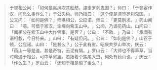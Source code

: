 > 于顿相公问：​「如何是黑风吹其船舫，漂堕罗刹鬼国？​」师曰：​「于顿客作汉，问恁么事作么？​」于公失色。师乃指曰：​「这个便是漂堕罗刹鬼国。​」公又问：​「如何是佛？​」师唤相公，公应诺。师曰：​「更莫别求。​」药山闻曰：​「噫。可惜于家汉，生埋向紫玉山中。​」公闻，乃谒见药山。山问曰：​「闻相公在紫玉山中大作佛事，是否？​」公曰：​「不敢。​」乃曰：​「承闻有语相救，今日特来。​」山曰：​「有疑但问。​」公曰：​「如何是佛？​」山召于顿，公应诺。山曰：​「是甚么？​」公于此有省。昭庆共罗山举次，庆云：​「药山一等是道，甚是奇特，云泥有隔。​」罗山云：​「大师也不得草草，当时赖遇于相公，可中草窠里。若拨着个焦尾大虫，何处有药山也。​」庆云：​「作么生？​」罗山云：​「还知于相是煅了金么？​」


